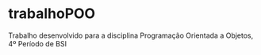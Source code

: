 # trabalhoPOO
Trabalho desenvolvido para a disciplina Programação Orientada a Objetos, 4º Período de BSI
